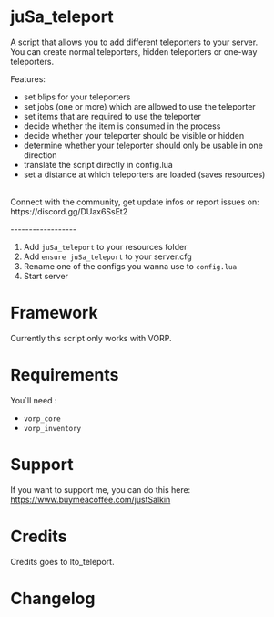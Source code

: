 # juSa_teleport

A script that allows you to add different teleporters to your server. <br>
You can create normal teleporters, hidden teleporters or one-way teleporters.

Features:
- set blips for your teleporters
- set jobs (one or more) which are allowed to use the teleporter
- set items that are required to use the teleporter
- decide whether the item is consumed in the process
- decide whether your teleporter should be visible or hidden
- determine whether your teleporter should only be usable in one direction
- translate the script directly in config.lua
- set a distance at which teleporters are loaded (saves resources)

<br>
Connect with the community, get update infos or report issues on: https://discord.gg/DUax6SsEt2

------------------<br>

1) Add ``juSa_teleport`` to your resources folder
2) Add ``ensure juSa_teleport`` to your server.cfg
3) Rename one of the configs you wanna use to ``config.lua``
4) Start server

# Framework
Currently this script only works with VORP.

# Requirements
You`ll need : <br>
- ``vorp_core`` <br>
- ``vorp_inventory`` <br>

# Support

If you want to support me, you can do this here: <br>
https://www.buymeacoffee.com/justSalkin

# Credits

Credits goes to lto_teleport.

# Changelog

